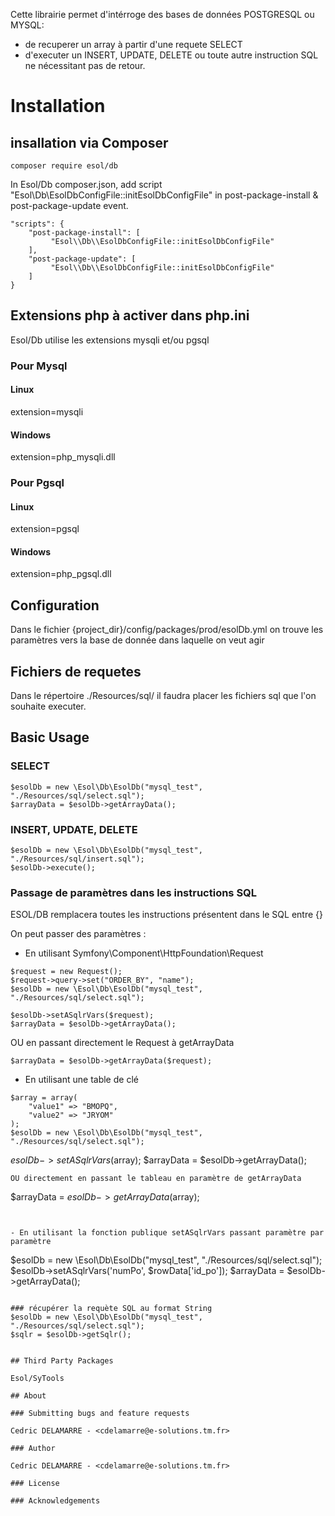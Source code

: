 Cette librairie permet d'intérroge des bases de données POSTGRESQL ou MYSQL: 
- de recuperer un array à partir d'une requete SELECT
- d'executer un INSERT, UPDATE, DELETE ou toute autre instruction SQL ne nécessitant pas de retour.

# Installation

## insallation via Composer
```
composer require esol/db
```

In Esol/Db composer.json, add script "Esol\\Db\\EsolDbConfigFile::initEsolDbConfigFile" in post-package-install & post-package-update event.

```
"scripts": {
    "post-package-install": [
         "Esol\\Db\\EsolDbConfigFile::initEsolDbConfigFile"
    ],
    "post-package-update": [
         "Esol\\Db\\EsolDbConfigFile::initEsolDbConfigFile"
    ]
}
```

## Extensions php à activer dans php.ini

Esol/Db utilise les extensions mysqli et/ou pgsql

### Pour Mysql
#### Linux
extension=mysqli
#### Windows
extension=php_mysqli.dll
### Pour Pgsql
#### Linux
extension=pgsql
#### Windows
extension=php_pgsql.dll

## Configuration

Dans le fichier {project_dir}/config/packages/prod/esolDb.yml on trouve les paramètres vers la base de donnée dans laquelle on veut agir

## Fichiers de requetes
Dans le répertoire ./Resources/sql/ il faudra placer les fichiers sql que l'on souhaite executer.

## Basic Usage

### SELECT

```
$esolDb = new \Esol\Db\EsolDb("mysql_test", "./Resources/sql/select.sql");
$arrayData = $esolDb->getArrayData();
```
### INSERT, UPDATE, DELETE
```
$esolDb = new \Esol\Db\EsolDb("mysql_test", "./Resources/sql/insert.sql");
$esolDb->execute();
```

### Passage de paramètres dans les instructions SQL
ESOL/DB remplacera toutes les instructions présentent dans le SQL entre {}

On peut passer des paramètres  : 

- En utilisant Symfony\Component\HttpFoundation\Request
        
```
$request = new Request();
$request->query->set("ORDER_BY", "name");
$esolDb = new \Esol\Db\EsolDb("mysql_test", "./Resources/sql/select.sql");
```

```
$esolDb->setASqlrVars($request);
$arrayData = $esolDb->getArrayData();
```
OU en passant directement le Request à getArrayData
```
$arrayData = $esolDb->getArrayData($request);
```

- En utilisant une table de clé
```    
$array = array(
    "value1" => "BMOPQ", 
    "value2" => "JRYOM"
);
$esolDb = new \Esol\Db\EsolDb("mysql_test", "./Resources/sql/select.sql");
```
$esolDb->setASqlrVars($array);
$arrayData = $esolDb->getArrayData();
```
OU directement en passant le tableau en paramètre de getArrayData
```
$arrayData = $esolDb->getArrayData($array);
```


- En utilisant la fonction publique setASqlrVars passant paramètre par paramètre 
```
$esolDb = new \Esol\Db\EsolDb("mysql_test", "./Resources/sql/select.sql");
$esolDb->setASqlrVars('numPo', $rowData['id_po']);
$arrayData = $esolDb->getArrayData();
```

### récupérer la requète SQL au format String
$esolDb = new \Esol\Db\EsolDb("mysql_test", "./Resources/sql/select.sql");
$sqlr = $esolDb->getSqlr();


## Third Party Packages

Esol/SyTools

## About

### Submitting bugs and feature requests

Cedric DELAMARRE - <cdelamarre@e-solutions.tm.fr>

### Author

Cedric DELAMARRE - <cdelamarre@e-solutions.tm.fr>

### License

### Acknowledgements
